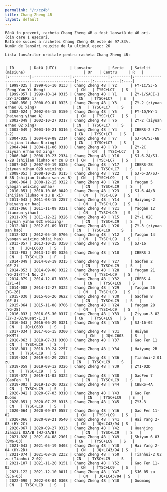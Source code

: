 ```yaml
---
permalink: "/r/cz4b"
title: Chang Zheng 4B
layout: default
---
```


    Până în prezent, racheta Chang Zheng 4B a fost lansată de 46 ori.
    (din care 1 eșecuri.
    Rată de succes a rachetei Chang Zheng 4B este de 97.83%.
    Număr de lansări reușite de la ultimul eșec: 26
    
    Lista lansărilor orbitale pentru racheta Chang Zheng 4B:
    
    
    | ID       | Dată (UTC)      | Lansator       | Serie   | Satelit (misiune)                          | Or   | Centru     | R   |
    |:---------|:----------------|:---------------|:--------|:-------------------------------------------|:-----|:-----------|:----|
    | 1999-025 | 1999-05-10 0133 | Chang Zheng 4B | Y2      | FY-1C/SJ-5 (Feng Yun Yi Beng)              | CN   | TYSC+LC7   | S   |
    | 1999-057 | 1999-10-14 0315 | Chang Zheng 4B | Y1      | ZY-1/SACI-1 (ZY-1/CBERS 1)                 | CN   | TYSC+LC7   | S   |
    | 2000-050 | 2000-09-01 0325 | Chang Zheng 4B | Y3      | ZY-2 (ziyuan erhao 01 xing)                | CN   | TYSC+LC7   | S   |
    | 2002-024 | 2002-05-15 0150 | Chang Zheng 4B | Y5      | FY-1D/HY-1 (haiyang yihao A)               | CN   | TYSC+LC7   | S   |
    | 2002-049 | 2002-10-27 0317 | Chang Zheng 4B | Y6      | ZY-2 (ziyuan erhao 02 xing)                | CN   | TYSC+LC7   | S   |
    | 2003-049 | 2003-10-21 0316 | Chang Zheng 4B | Y4      | CBERS-2 (ZY-1-2)                           | CN   | TYSC+LC7   | S   |
    | 2004-035 | 2004-09-08 2314 | Chang Zheng 4B | Y7      | SJ-6A/SJ-6B (shijian liuhao B xing)        | CN   | TYSC+LC7   | S   |
    | 2004-044 | 2004-11-06 0310 | Chang Zheng 4B | Y8      | ZY-2C (ziyuan erhao 03 xing)               | CN   | TYSC+LC7   | S   |
    | 2006-046 | 2006-10-23 2334 | Chang Zheng 4B | Y16     | SJ-6-2A/SJ-6-2B (shijian liuhao er zu B x) | CN   | TYSC+LC7   | S   |
    | 2007-042 | 2007-09-19 0326 | Chang Zheng 4B | Y17     | CBERS-2B (ziyuan yihao 02B weixing)        | CN   | TYSC+LC7   | S   |
    | 2008-053 | 2008-10-25 0115 | Chang Zheng 4B | Y22     | SJ-6-3A/SJ-6-3B (shijian liuhao san zu B)  | CN   | TYSC+LC9   | S   |
    | 2008-064 | 2008-12-15 0322 | Chang Zheng 4B | Y20     | Yaogan 5 (yaogan weixing wuhao)            | CN   | TYSC+LC9   | S   |
    | 2010-051 | 2010-10-06 0049 | Chang Zheng 4B | Y23     | SJ-6-4A/B (shijian liuhao 4 zu B xi)       | CN   | TYSC+LC9   | S   |
    | 2011-043 | 2011-08-15 2257 | Chang Zheng 4B | Y14     | Haiyang-2 (Haiyang er hao)                 | CN   | TYSC+LC9   | S   |
    | 2011-066 | 2011-11-09 0321 | Chang Zheng 4B | Y21     | Yaogan 12 (tianxun yihao)                  | CN   | TYSC+LC9   | S   |
    | 2011-079 | 2011-12-22 0326 | Chang Zheng 4B | Y15     | ZY-1 02C (ziyuan yihao 02C weixing)        | CN   | TYSC+LC9   | S   |
    | 2012-001 | 2012-01-09 0317 | Chang Zheng 4B | Y26     | ZY-3 (ziyuan san hao)                      | CN   | TYSC+LC9   | S   |
    | 2012-021 | 2012-05-10 0706 | Chang Zheng 4B | Y12     | Yaogan 14 (yaogan weixing shisi hao)       | CN   | TYSC+LC9   | S   |
    | 2013-057 | 2013-10-25 0350 | Chang Zheng 4B | Y25     | SJ-16                                      | CN   | JQ+LC603   | S   |
    | 2013-F03 | 2013-12-09 0326 | Chang Zheng 4B | Y10     | CBERS 3                                    | CN   | TYSC+LC9   | F   |
    | 2014-049 | 2014-08-19 0315 | Chang Zheng 4B | Y27     | Gaofen 2 (GF-2)                            | CN   | TYSC+LC9   | S   |
    | 2014-053 | 2014-09-08 0322 | Chang Zheng 4B | Y28     | Yaogan 21 (YG-21/TT-1 No. 2)               | CN   | TYSC+LC9   | S   |
    | 2014-079 | 2014-12-07 0326 | Chang Zheng 4B | Y32     | CBERS 4 (ZY1-4)                            | CN   | TYSC+LC9   | S   |
    | 2014-088 | 2014-12-27 0322 | Chang Zheng 4B | Y29     | Yaogan 26 (YG-26)                          | CN   | TYSC+LC9   | S   |
    | 2015-030 | 2015-06-26 0622 | Chang Zheng 4B | Y30     | Gaofen 8 (GF-8)                            | CN   | TYSC+LC9   | S   |
    | 2015-064 | 2015-11-08 0706 | Chang Zheng 4B | Y24     | Yaogan 28 (YG-28)                          | CN   | TYSC+LC9   | S   |
    | 2016-033 | 2016-05-30 0317 | Chang Zheng 4B | Y33     | Ziyuan-3 02 (ZY-3-02/Nusat-1,2)            | CN   | TYSC+LC9   | S   |
    | 2016-043 | 2016-06-29 0321 | Chang Zheng 4B | Y35     | SJ-16-02                                   | CN   | JQ+LC603   | S   |
    | 2017-034 | 2017-06-15 0300 | Chang Zheng 4B | Y31     | Huiyan (HXMT)                              | CN   | JQ+LC603   | S   |
    | 2018-063 | 2018-07-31 0300 | Chang Zheng 4B | Y37     | Gao Fen 11                                 | CN   | TYSC+LC9   | S   |
    | 2018-081 | 2018-10-24 2257 | Chang Zheng 4B | Y34     | Haiyang 2B                                 | CN   | TYSC+LC9   | S   |
    | 2019-024 | 2019-04-29 2252 | Chang Zheng 4B | Y36     | Tianhui-2 01 zu                            | CN   | TYSC+LC9   | S   |
    | 2019-059 | 2019-09-12 0326 | Chang Zheng 4B | Y39     | ZY1-02D                                    | CN   | TYSC+LC9   | S   |
    | 2019-072 | 2019-11-03 0322 | Chang Zheng 4B | Y38     | GaoFen 7 (GaoFen  7)                       | CN   | TYSC+LC9   | S   |
    | 2019-093 | 2019-12-20 0322 | Chang Zheng 4B | Y44     | CBERS-4A                                   | CN   | TYSC+LC9   | S   |
    | 2020-042 | 2020-07-03 0310 | Chang Zheng 4B | Y43     | Gao Fen Duomo                              | CN   | TYSC+LC9   | S   |
    | 2020-051 | 2020-07-25 0313 | Chang Zheng 4B | Y45     | ZY3-3                                      | CN   | TYSC+LC9   | S   |
    | 2020-064 | 2020-09-07 0557 | Chang Zheng 4B | Y46     | Gao Fen 11-02                              | CN   | TYSC+LC9   | S   |
    | 2020-066 | 2020-09-21 0540 | Chang Zheng 4B | Y41     | Hai Yang 2-03 (HY-2C)                      | CN   | JQ+LC43/94 | S   |
    | 2020-067 | 2020-09-27 0323 | Chang Zheng 4B | Y42     | Huanjing Jianzai 02A/B (HJ-2A/B)           | CN   | TYSC+LC9   | S   |
    | 2021-028 | 2021-04-08 2301 | Chang Zheng 4B | Y49     | Shiyan 6 03 (SW6-03)                       | CN   | TYSC+LC9   | S   |
    | 2021-043 | 2021-05-19 0403 | Chang Zheng 4B | Y48     | Hai Yang 2-04 (HY-2D)                      | CN   | JQ+LC43/94 | S   |
    | 2021-074 | 2021-08-18 2232 | Chang Zheng 4B | Y50     | Tianhui-2 02 zu (Tianhui 2-02)             | CN   | TYSC+LC9   | S   |
    | 2021-107 | 2021-11-20 0151 | Chang Zheng 4B | Y52     | Gao Fen 11-03                              | CN   | TYSC+LC9   | S   |
    | 2021-122 | 2021-12-10 0011 | Chang Zheng 4B | Y47     | SJ6 05 zu (SJ6-05)                         | CN   | JQ+LC43/94 | S   |
    | 2022-090 | 2022-08-04 0308 | Chang Zheng 4B | Y40     | Guomang                                    | CN   | TYSC+LC9   | S   |

